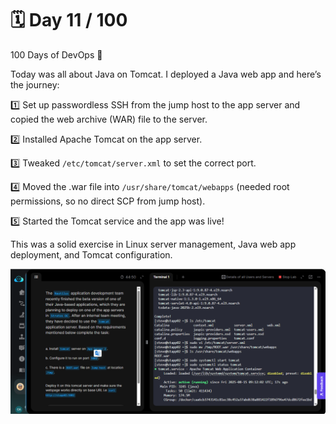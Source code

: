 # 🗓️ Day 11 / 100

100 Days of DevOps 🚀

Today was all about Java on Tomcat. I deployed a Java web app and here’s the journey:


1️⃣ Set up passwordless SSH from the jump host to the app server and copied the web archive (WAR) file to the server.

 2️⃣ Installed Apache Tomcat on the app server.

 3️⃣ Tweaked `/etc/tomcat/server.xml` to set the correct port.

 4️⃣ Moved the .war file into `/usr/share/tomcat/webapps` (needed root permissions, so no direct SCP from jump host).

 5️⃣ Started the Tomcat service and the app was live!

This was a solid exercise in Linux server management, Java web app deployment, and Tomcat configuration.

![alt text](<images/day-11 2025-08-15 101244.png>)
